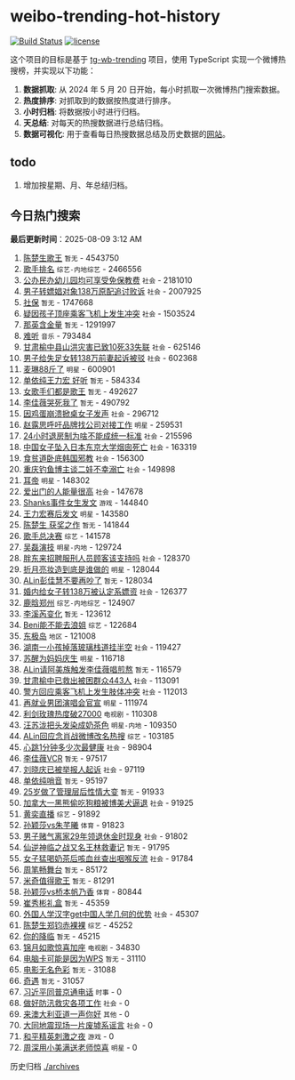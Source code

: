 # weibo-trending-hot-history

[![Build Status](https://github.com/lxw15337674/weibo-trending-hot-history/actions/workflows/nodejs.yml/badge.svg)](https://github.com/lxw15337674/weibo-trending-hot-history/actions)
[![license](https://img.shields.io/github/license/lxw15337674/weibo-trending-hot-history)](https://github.com/lxw15337674/weibo-trending-hot-history/blob/master/LICENSE)


这个项目的目标是基于 [tg-wb-trending](https://github.com/xiadd/tg-wb-trending) 项目，使用 TypeScript 实现一个微博热搜榜，并实现以下功能：

1. **数据抓取**: 从 2024 年 5 月 20 日开始，每小时抓取一次微博热门搜索数据。
2. **热度排序**: 对抓取到的数据按热度进行排序。
3. **小时归档**: 将数据按小时进行归档。
4. **天总结**: 对每天的热搜数据进行总结归档。
5. **数据可视化**: 用于查看每日热搜数据总结及历史数据的[网站](https://weibo-trending-hot-history.vercel.app/)。

## todo

1. 增加按星期、月、年总结归档。



## 今日热门搜索











































































































































































































































































































































































































































































































































































































































































































































































































































































































































































































































































































































































































































































































































































































































































































































































































































































































































































































































































































































































































































































































































































































































































































































































































































































































































































































































































































































































































































































































































































































































































































































































































































































































































































































































































































































































































































































































































































































































































































































































































































































































































































































































































































































































































































































































































































































































































































































































































































































































































































































































































































































































































































































































































































































































































































































































































































































































































































































































































































































































































































































































































































































































































































































































































































































































































































































































































































































































































































































































































































































































































































































































































































































































































































































































































































































































































































































































































































































































































































































































































































































































































































































































































































































































































































































































































































































































































































































































































































































































































































































































































































































































































































































































































































































































































































































































































































































































































































































































































































































































































































































































































































































































































































































































<!-- BEGIN -->

**最后更新时间**：2025-08-09 3:12 AM
1. [陈楚生歌王](https://m.weibo.cn/search?containerid=100103type%3D1%26t%3D10%26q%3D%E9%99%88%E6%A5%9A%E7%94%9F%E6%AD%8C%E7%8E%8B&stream_entry_id=31&isnewpage=1&extparam=seat%3D1%26filter_type%3Drealtimehot%26c_type%3D31%26lcate%3D5001%26cate%3D5001%26dgr%3D0%26flag%3D1%26stream_entry_id%3D31%26q%3D%25E9%2599%2588%25E6%25A5%259A%25E7%2594%259F%25E6%25AD%258C%25E7%258E%258B%26realpos%3D1%26band_rank%3D1%26pos%3D0%26display_time%3D1754670968%26pre_seqid%3D17546709680100502249105) `暂无` - 4543750
2. [歌手排名](https://m.weibo.cn/search?containerid=100103type%3D1%26t%3D10%26q%3D%E6%AD%8C%E6%89%8B%E6%8E%92%E5%90%8D&stream_entry_id=31&isnewpage=1&extparam=seat%3D1%26filter_type%3Drealtimehot%26c_type%3D31%26lcate%3D5001%26cate%3D5001%26dgr%3D0%26flag%3D16%26stream_entry_id%3D31%26q%3D%25E6%25AD%258C%25E6%2589%258B%25E6%258E%2592%25E5%2590%258D%26realpos%3D2%26band_rank%3D2%26pos%3D1%26display_time%3D1754670968%26pre_seqid%3D17546709680100502249105) `综艺-内地综艺` - 2466556
3. [公办民办幼儿园均可享受免保教费](https://m.weibo.cn/search?containerid=100103type%3D1%26t%3D10%26q%3D%23%E5%85%AC%E5%8A%9E%E6%B0%91%E5%8A%9E%E5%B9%BC%E5%84%BF%E5%9B%AD%E5%9D%87%E5%8F%AF%E4%BA%AB%E5%8F%97%E5%85%8D%E4%BF%9D%E6%95%99%E8%B4%B9%23&stream_entry_id=31&isnewpage=1&extparam=seat%3D1%26filter_type%3Drealtimehot%26c_type%3D31%26lcate%3D5001%26cate%3D5001%26dgr%3D0%26flag%3D0%26stream_entry_id%3D31%26q%3D%2523%25E5%2585%25AC%25E5%258A%259E%25E6%25B0%2591%25E5%258A%259E%25E5%25B9%25BC%25E5%2584%25BF%25E5%259B%25AD%25E5%259D%2587%25E5%258F%25AF%25E4%25BA%25AB%25E5%258F%2597%25E5%2585%258D%25E4%25BF%259D%25E6%2595%2599%25E8%25B4%25B9%2523%26realpos%3D3%26band_rank%3D3%26pos%3D2%26display_time%3D1754670968%26pre_seqid%3D17546709680100502249105) `社会` - 2181010
4. [男子转嫖娼对象138万原配追讨败诉](https://m.weibo.cn/search?containerid=100103type%3D1%26t%3D10%26q%3D%23%E7%94%B7%E5%AD%90%E8%BD%AC%E5%AB%96%E5%A8%BC%E5%AF%B9%E8%B1%A1138%E4%B8%87%E5%8E%9F%E9%85%8D%E8%BF%BD%E8%AE%A8%E8%B4%A5%E8%AF%89%23&stream_entry_id=31&isnewpage=1&extparam=seat%3D1%26filter_type%3Drealtimehot%26c_type%3D31%26lcate%3D5001%26cate%3D5001%26dgr%3D0%26flag%3D1%26stream_entry_id%3D31%26q%3D%2523%25E7%2594%25B7%25E5%25AD%2590%25E8%25BD%25AC%25E5%25AB%2596%25E5%25A8%25BC%25E5%25AF%25B9%25E8%25B1%25A1138%25E4%25B8%2587%25E5%258E%259F%25E9%2585%258D%25E8%25BF%25BD%25E8%25AE%25A8%25E8%25B4%25A5%25E8%25AF%2589%2523%26realpos%3D4%26band_rank%3D4%26pos%3D3%26display_time%3D1754670968%26pre_seqid%3D17546709680100502249105) `社会` - 2007925
5. [社保](https://m.weibo.cn/search?containerid=100103type%3D1%26t%3D10%26q%3D%E7%A4%BE%E4%BF%9D&stream_entry_id=31&isnewpage=1&extparam=seat%3D1%26filter_type%3Drealtimehot%26c_type%3D31%26lcate%3D5001%26cate%3D5001%26dgr%3D0%26flag%3D0%26stream_entry_id%3D31%26q%3D%25E7%25A4%25BE%25E4%25BF%259D%26realpos%3D5%26band_rank%3D5%26pos%3D4%26display_time%3D1754670968%26pre_seqid%3D17546709680100502249105) `暂无` - 1747668
6. [疑因孩子顶座乘客飞机上发生冲突](https://m.weibo.cn/search?containerid=100103type%3D1%26t%3D10%26q%3D%23%E7%96%91%E5%9B%A0%E5%AD%A9%E5%AD%90%E9%A1%B6%E5%BA%A7%E4%B9%98%E5%AE%A2%E9%A3%9E%E6%9C%BA%E4%B8%8A%E5%8F%91%E7%94%9F%E5%86%B2%E7%AA%81%23&stream_entry_id=31&isnewpage=1&extparam=seat%3D1%26filter_type%3Drealtimehot%26c_type%3D31%26lcate%3D5001%26cate%3D5001%26dgr%3D0%26flag%3D0%26stream_entry_id%3D31%26q%3D%2523%25E7%2596%2591%25E5%259B%25A0%25E5%25AD%25A9%25E5%25AD%2590%25E9%25A1%25B6%25E5%25BA%25A7%25E4%25B9%2598%25E5%25AE%25A2%25E9%25A3%259E%25E6%259C%25BA%25E4%25B8%258A%25E5%258F%2591%25E7%2594%259F%25E5%2586%25B2%25E7%25AA%2581%2523%26realpos%3D6%26band_rank%3D6%26pos%3D5%26display_time%3D1754670968%26pre_seqid%3D17546709680100502249105) `社会` - 1503524
7. [那英含金量](https://m.weibo.cn/search?containerid=100103type%3D1%26t%3D10%26q%3D%E9%82%A3%E8%8B%B1%E5%90%AB%E9%87%91%E9%87%8F&stream_entry_id=31&isnewpage=1&extparam=seat%3D1%26filter_type%3Drealtimehot%26c_type%3D31%26lcate%3D5001%26cate%3D5001%26dgr%3D0%26flag%3D1%26stream_entry_id%3D31%26q%3D%25E9%2582%25A3%25E8%258B%25B1%25E5%2590%25AB%25E9%2587%2591%25E9%2587%258F%26realpos%3D7%26band_rank%3D7%26pos%3D6%26display_time%3D1754670968%26pre_seqid%3D17546709680100502249105) `暂无` - 1291997
8. [难听](https://m.weibo.cn/search?containerid=100103type%3D1%26t%3D10%26q%3D%E9%9A%BE%E5%90%AC&stream_entry_id=31&isnewpage=1&extparam=seat%3D1%26filter_type%3Drealtimehot%26c_type%3D31%26lcate%3D5001%26cate%3D5001%26dgr%3D0%26flag%3D2%26stream_entry_id%3D31%26q%3D%25E9%259A%25BE%25E5%2590%25AC%26realpos%3D8%26band_rank%3D8%26pos%3D7%26display_time%3D1754670968%26pre_seqid%3D17546709680100502249105) `音乐` - 793484
9. [甘肃榆中县山洪灾害已致10死33失联](https://m.weibo.cn/search?containerid=100103type%3D1%26t%3D10%26q%3D%23%E7%94%98%E8%82%83%E6%A6%86%E4%B8%AD%E5%8E%BF%E5%B1%B1%E6%B4%AA%E7%81%BE%E5%AE%B3%E5%B7%B2%E8%87%B410%E6%AD%BB33%E5%A4%B1%E8%81%94%23&stream_entry_id=31&isnewpage=1&extparam=seat%3D1%26filter_type%3Drealtimehot%26c_type%3D31%26lcate%3D5001%26cate%3D5001%26dgr%3D0%26flag%3D0%26stream_entry_id%3D31%26q%3D%2523%25E7%2594%2598%25E8%2582%2583%25E6%25A6%2586%25E4%25B8%25AD%25E5%258E%25BF%25E5%25B1%25B1%25E6%25B4%25AA%25E7%2581%25BE%25E5%25AE%25B3%25E5%25B7%25B2%25E8%2587%25B410%25E6%25AD%25BB33%25E5%25A4%25B1%25E8%2581%2594%2523%26realpos%3D9%26band_rank%3D9%26pos%3D8%26display_time%3D1754670968%26pre_seqid%3D17546709680100502249105) `社会` - 625146
10. [男子给失足女转138万前妻起诉被驳](https://m.weibo.cn/search?containerid=100103type%3D1%26t%3D10%26q%3D%23%E7%94%B7%E5%AD%90%E7%BB%99%E5%A4%B1%E8%B6%B3%E5%A5%B3%E8%BD%AC138%E4%B8%87%E5%89%8D%E5%A6%BB%E8%B5%B7%E8%AF%89%E8%A2%AB%E9%A9%B3%23&stream_entry_id=31&isnewpage=1&extparam=seat%3D1%26filter_type%3Drealtimehot%26c_type%3D31%26lcate%3D5001%26cate%3D5001%26dgr%3D0%26flag%3D1%26stream_entry_id%3D31%26q%3D%2523%25E7%2594%25B7%25E5%25AD%2590%25E7%25BB%2599%25E5%25A4%25B1%25E8%25B6%25B3%25E5%25A5%25B3%25E8%25BD%25AC138%25E4%25B8%2587%25E5%2589%258D%25E5%25A6%25BB%25E8%25B5%25B7%25E8%25AF%2589%25E8%25A2%25AB%25E9%25A9%25B3%2523%26realpos%3D10%26band_rank%3D10%26pos%3D9%26display_time%3D1754670968%26pre_seqid%3D17546709680100502249105) `社会` - 602368
11. [麦琳88斤了](https://m.weibo.cn/search?containerid=100103type%3D1%26t%3D10%26q%3D%23%E9%BA%A6%E7%90%B388%E6%96%A4%E4%BA%86%23&stream_entry_id=31&isnewpage=1&extparam=seat%3D1%26filter_type%3Drealtimehot%26c_type%3D31%26lcate%3D5001%26cate%3D5001%26dgr%3D0%26flag%3D2%26stream_entry_id%3D31%26q%3D%2523%25E9%25BA%25A6%25E7%2590%25B388%25E6%2596%25A4%25E4%25BA%2586%2523%26realpos%3D11%26band_rank%3D11%26pos%3D10%26display_time%3D1754670968%26pre_seqid%3D17546709680100502249105) `明星` - 600901
12. [单依纯王力宏 好听](https://m.weibo.cn/search?containerid=100103type%3D1%26t%3D10%26q%3D%E5%8D%95%E4%BE%9D%E7%BA%AF%E7%8E%8B%E5%8A%9B%E5%AE%8F+%E5%A5%BD%E5%90%AC&stream_entry_id=31&isnewpage=1&extparam=seat%3D1%26filter_type%3Drealtimehot%26c_type%3D31%26lcate%3D5001%26cate%3D5001%26dgr%3D0%26flag%3D2%26stream_entry_id%3D31%26q%3D%25E5%258D%2595%25E4%25BE%259D%25E7%25BA%25AF%25E7%258E%258B%25E5%258A%259B%25E5%25AE%258F%2520%25E5%25A5%25BD%25E5%2590%25AC%26realpos%3D12%26band_rank%3D12%26pos%3D11%26display_time%3D1754670968%26pre_seqid%3D17546709680100502249105) `暂无` - 584334
13. [女歌手们都是歌王](https://m.weibo.cn/search?containerid=100103type%3D1%26t%3D10%26q%3D%E5%A5%B3%E6%AD%8C%E6%89%8B%E4%BB%AC%E9%83%BD%E6%98%AF%E6%AD%8C%E7%8E%8B&stream_entry_id=31&isnewpage=1&extparam=seat%3D1%26filter_type%3Drealtimehot%26c_type%3D31%26lcate%3D5001%26cate%3D5001%26dgr%3D0%26flag%3D2%26stream_entry_id%3D31%26q%3D%25E5%25A5%25B3%25E6%25AD%258C%25E6%2589%258B%25E4%25BB%25AC%25E9%2583%25BD%25E6%2598%25AF%25E6%25AD%258C%25E7%258E%258B%26realpos%3D13%26band_rank%3D13%26pos%3D12%26display_time%3D1754670968%26pre_seqid%3D17546709680100502249105) `暂无` - 492627
14. [李佳薇哭死我了](https://m.weibo.cn/search?containerid=100103type%3D1%26t%3D10%26q%3D%E6%9D%8E%E4%BD%B3%E8%96%87%E5%93%AD%E6%AD%BB%E6%88%91%E4%BA%86&stream_entry_id=31&isnewpage=1&extparam=seat%3D1%26filter_type%3Drealtimehot%26c_type%3D31%26lcate%3D5001%26cate%3D5001%26dgr%3D0%26flag%3D0%26stream_entry_id%3D31%26q%3D%25E6%259D%258E%25E4%25BD%25B3%25E8%2596%2587%25E5%2593%25AD%25E6%25AD%25BB%25E6%2588%2591%25E4%25BA%2586%26realpos%3D14%26band_rank%3D14%26pos%3D13%26display_time%3D1754670968%26pre_seqid%3D17546709680100502249105) `暂无` - 490792
15. [因鸡蛋崩溃掀桌女子发声](https://m.weibo.cn/search?containerid=100103type%3D1%26t%3D10%26q%3D%23%E5%9B%A0%E9%B8%A1%E8%9B%8B%E5%B4%A9%E6%BA%83%E6%8E%80%E6%A1%8C%E5%A5%B3%E5%AD%90%E5%8F%91%E5%A3%B0%23&stream_entry_id=31&isnewpage=1&extparam=seat%3D1%26filter_type%3Drealtimehot%26c_type%3D31%26lcate%3D5001%26cate%3D5001%26dgr%3D0%26flag%3D0%26stream_entry_id%3D31%26q%3D%2523%25E5%259B%25A0%25E9%25B8%25A1%25E8%259B%258B%25E5%25B4%25A9%25E6%25BA%2583%25E6%258E%2580%25E6%25A1%258C%25E5%25A5%25B3%25E5%25AD%2590%25E5%258F%2591%25E5%25A3%25B0%2523%26realpos%3D15%26band_rank%3D15%26pos%3D14%26display_time%3D1754670968%26pre_seqid%3D17546709680100502249105) `社会` - 296712
16. [赵露思呼吁品牌找公司对接工作](https://m.weibo.cn/search?containerid=100103type%3D1%26t%3D10%26q%3D%23%E8%B5%B5%E9%9C%B2%E6%80%9D%E5%91%BC%E5%90%81%E5%93%81%E7%89%8C%E6%89%BE%E5%85%AC%E5%8F%B8%E5%AF%B9%E6%8E%A5%E5%B7%A5%E4%BD%9C%23&stream_entry_id=31&isnewpage=1&extparam=seat%3D1%26filter_type%3Drealtimehot%26c_type%3D31%26lcate%3D5001%26cate%3D5001%26dgr%3D0%26flag%3D1%26stream_entry_id%3D31%26q%3D%2523%25E8%25B5%25B5%25E9%259C%25B2%25E6%2580%259D%25E5%2591%25BC%25E5%2590%2581%25E5%2593%2581%25E7%2589%258C%25E6%2589%25BE%25E5%2585%25AC%25E5%258F%25B8%25E5%25AF%25B9%25E6%258E%25A5%25E5%25B7%25A5%25E4%25BD%259C%2523%26realpos%3D16%26band_rank%3D16%26pos%3D15%26display_time%3D1754670968%26pre_seqid%3D17546709680100502249105) `明星` - 259531
17. [24小时退房制为啥不能成统一标准](https://m.weibo.cn/search?containerid=100103type%3D1%26t%3D10%26q%3D%2324%E5%B0%8F%E6%97%B6%E9%80%80%E6%88%BF%E5%88%B6%E4%B8%BA%E5%95%A5%E4%B8%8D%E8%83%BD%E6%88%90%E7%BB%9F%E4%B8%80%E6%A0%87%E5%87%86%23&stream_entry_id=31&isnewpage=1&extparam=seat%3D1%26filter_type%3Drealtimehot%26c_type%3D31%26lcate%3D5001%26cate%3D5001%26dgr%3D0%26flag%3D0%26stream_entry_id%3D31%26q%3D%252324%25E5%25B0%258F%25E6%2597%25B6%25E9%2580%2580%25E6%2588%25BF%25E5%2588%25B6%25E4%25B8%25BA%25E5%2595%25A5%25E4%25B8%258D%25E8%2583%25BD%25E6%2588%2590%25E7%25BB%259F%25E4%25B8%2580%25E6%25A0%2587%25E5%2587%2586%2523%26realpos%3D19%26band_rank%3D19%26pos%3D18%26display_time%3D1754670968%26pre_seqid%3D17546709680100502249105) `社会` - 215596
18. [中国女子坠入日本东京大学烟囱死亡](https://m.weibo.cn/search?containerid=100103type%3D1%26t%3D10%26q%3D%23%E4%B8%AD%E5%9B%BD%E5%A5%B3%E5%AD%90%E5%9D%A0%E5%85%A5%E6%97%A5%E6%9C%AC%E4%B8%9C%E4%BA%AC%E5%A4%A7%E5%AD%A6%E7%83%9F%E5%9B%B1%E6%AD%BB%E4%BA%A1%23&stream_entry_id=31&isnewpage=1&extparam=seat%3D1%26filter_type%3Drealtimehot%26c_type%3D31%26lcate%3D5001%26cate%3D5001%26dgr%3D0%26flag%3D0%26stream_entry_id%3D31%26q%3D%2523%25E4%25B8%25AD%25E5%259B%25BD%25E5%25A5%25B3%25E5%25AD%2590%25E5%259D%25A0%25E5%2585%25A5%25E6%2597%25A5%25E6%259C%25AC%25E4%25B8%259C%25E4%25BA%25AC%25E5%25A4%25A7%25E5%25AD%25A6%25E7%2583%259F%25E5%259B%25B1%25E6%25AD%25BB%25E4%25BA%25A1%2523%26realpos%3D17%26band_rank%3D17%26pos%3D16%26display_time%3D1754670968%26pre_seqid%3D17546709680100502249105) `社会` - 163319
19. [食贫道卧底韩国邪教](https://m.weibo.cn/search?containerid=100103type%3D1%26t%3D10%26q%3D%E9%A3%9F%E8%B4%AB%E9%81%93%E5%8D%A7%E5%BA%95%E9%9F%A9%E5%9B%BD%E9%82%AA%E6%95%99&stream_entry_id=31&isnewpage=1&extparam=seat%3D1%26filter_type%3Drealtimehot%26c_type%3D31%26lcate%3D5001%26cate%3D5001%26dgr%3D0%26flag%3D0%26stream_entry_id%3D31%26q%3D%25E9%25A3%259F%25E8%25B4%25AB%25E9%2581%2593%25E5%258D%25A7%25E5%25BA%2595%25E9%259F%25A9%25E5%259B%25BD%25E9%2582%25AA%25E6%2595%2599%26realpos%3D18%26band_rank%3D18%26pos%3D17%26display_time%3D1754670968%26pre_seqid%3D17546709680100502249105) `社会` - 156300
20. [重庆钓鱼博主谈二娃不幸溺亡](https://m.weibo.cn/search?containerid=100103type%3D1%26t%3D10%26q%3D%23%E9%87%8D%E5%BA%86%E9%92%93%E9%B1%BC%E5%8D%9A%E4%B8%BB%E8%B0%88%E4%BA%8C%E5%A8%83%E4%B8%8D%E5%B9%B8%E6%BA%BA%E4%BA%A1%23&stream_entry_id=31&isnewpage=1&extparam=seat%3D1%26filter_type%3Drealtimehot%26c_type%3D31%26lcate%3D5001%26cate%3D5001%26dgr%3D0%26flag%3D1%26stream_entry_id%3D31%26q%3D%2523%25E9%2587%258D%25E5%25BA%2586%25E9%2592%2593%25E9%25B1%25BC%25E5%258D%259A%25E4%25B8%25BB%25E8%25B0%2588%25E4%25BA%258C%25E5%25A8%2583%25E4%25B8%258D%25E5%25B9%25B8%25E6%25BA%25BA%25E4%25BA%25A1%2523%26realpos%3D20%26band_rank%3D20%26pos%3D19%26display_time%3D1754670968%26pre_seqid%3D17546709680100502249105) `社会` - 149898
21. [耳帝](https://m.weibo.cn/search?containerid=100103type%3D1%26t%3D10%26q%3D%E8%80%B3%E5%B8%9D&stream_entry_id=31&isnewpage=1&extparam=seat%3D1%26filter_type%3Drealtimehot%26c_type%3D31%26lcate%3D5001%26cate%3D5001%26dgr%3D0%26flag%3D1%26stream_entry_id%3D31%26q%3D%25E8%2580%25B3%25E5%25B8%259D%26realpos%3D22%26band_rank%3D22%26pos%3D21%26display_time%3D1754670968%26pre_seqid%3D17546709680100502249105) `明星` - 148302
22. [爱出门的人能量很高](https://m.weibo.cn/search?containerid=100103type%3D1%26t%3D10%26q%3D%23%E7%88%B1%E5%87%BA%E9%97%A8%E7%9A%84%E4%BA%BA%E8%83%BD%E9%87%8F%E5%BE%88%E9%AB%98%23&stream_entry_id=31&isnewpage=1&extparam=seat%3D1%26filter_type%3Drealtimehot%26c_type%3D31%26lcate%3D5001%26cate%3D5001%26dgr%3D0%26flag%3D1%26stream_entry_id%3D31%26q%3D%2523%25E7%2588%25B1%25E5%2587%25BA%25E9%2597%25A8%25E7%259A%2584%25E4%25BA%25BA%25E8%2583%25BD%25E9%2587%258F%25E5%25BE%2588%25E9%25AB%2598%2523%26realpos%3D29%26band_rank%3D29%26pos%3D28%26display_time%3D1754670968%26pre_seqid%3D17546709680100502249105) `社会` - 147678
23. [Shanks事件女生发文](https://m.weibo.cn/search?containerid=100103type%3D1%26t%3D10%26q%3D%23Shanks%E4%BA%8B%E4%BB%B6%E5%A5%B3%E7%94%9F%E5%8F%91%E6%96%87%23&stream_entry_id=31&isnewpage=1&extparam=seat%3D1%26filter_type%3Drealtimehot%26c_type%3D31%26lcate%3D5001%26cate%3D5001%26dgr%3D0%26flag%3D0%26stream_entry_id%3D31%26q%3D%2523Shanks%25E4%25BA%258B%25E4%25BB%25B6%25E5%25A5%25B3%25E7%2594%259F%25E5%258F%2591%25E6%2596%2587%2523%26realpos%3D40%26band_rank%3D40%26pos%3D39%26display_time%3D1754670968%26pre_seqid%3D17546709680100502249105) `游戏` - 144840
24. [王力宏赛后发文](https://m.weibo.cn/search?containerid=100103type%3D1%26t%3D10%26q%3D%23%E7%8E%8B%E5%8A%9B%E5%AE%8F%E8%B5%9B%E5%90%8E%E5%8F%91%E6%96%87%23&stream_entry_id=31&isnewpage=1&extparam=seat%3D1%26filter_type%3Drealtimehot%26c_type%3D31%26lcate%3D5001%26cate%3D5001%26dgr%3D0%26flag%3D1%26stream_entry_id%3D31%26q%3D%2523%25E7%258E%258B%25E5%258A%259B%25E5%25AE%258F%25E8%25B5%259B%25E5%2590%258E%25E5%258F%2591%25E6%2596%2587%2523%26realpos%3D21%26band_rank%3D21%26pos%3D20%26display_time%3D1754670968%26pre_seqid%3D17546709680100502249105) `明星` - 143580
25. [陈楚生 获奖之作](https://m.weibo.cn/search?containerid=100103type%3D1%26t%3D10%26q%3D%E9%99%88%E6%A5%9A%E7%94%9F+%E8%8E%B7%E5%A5%96%E4%B9%8B%E4%BD%9C&stream_entry_id=31&isnewpage=1&extparam=seat%3D1%26filter_type%3Drealtimehot%26c_type%3D31%26lcate%3D5001%26cate%3D5001%26dgr%3D0%26flag%3D0%26stream_entry_id%3D31%26q%3D%25E9%2599%2588%25E6%25A5%259A%25E7%2594%259F%2520%25E8%258E%25B7%25E5%25A5%2596%25E4%25B9%258B%25E4%25BD%259C%26realpos%3D23%26band_rank%3D23%26pos%3D22%26display_time%3D1754670968%26pre_seqid%3D17546709680100502249105) `暂无` - 141844
26. [歌手总决赛](https://m.weibo.cn/search?containerid=100103type%3D1%26t%3D10%26q%3D%23%E6%AD%8C%E6%89%8B%E6%80%BB%E5%86%B3%E8%B5%9B%23&stream_entry_id=31&isnewpage=1&extparam=seat%3D1%26filter_type%3Drealtimehot%26c_type%3D31%26lcate%3D5001%26cate%3D5001%26dgr%3D0%26flag%3D0%26stream_entry_id%3D31%26q%3D%2523%25E6%25AD%258C%25E6%2589%258B%25E6%2580%25BB%25E5%2586%25B3%25E8%25B5%259B%2523%26realpos%3D26%26band_rank%3D26%26pos%3D25%26display_time%3D1754670968%26pre_seqid%3D17546709680100502249105) `综艺` - 141578
27. [吴磊演技](https://m.weibo.cn/search?containerid=100103type%3D1%26t%3D10%26q%3D%E5%90%B4%E7%A3%8A%E6%BC%94%E6%8A%80&stream_entry_id=31&isnewpage=1&extparam=seat%3D1%26filter_type%3Drealtimehot%26c_type%3D31%26lcate%3D5001%26cate%3D5001%26dgr%3D0%26flag%3D1%26stream_entry_id%3D31%26q%3D%25E5%2590%25B4%25E7%25A3%258A%25E6%25BC%2594%25E6%258A%2580%26realpos%3D24%26band_rank%3D24%26pos%3D23%26display_time%3D1754670968%26pre_seqid%3D17546709680100502249105) `明星-内地` - 129724
28. [胖东来招聘服刑人员顾客该支持吗](https://m.weibo.cn/search?containerid=100103type%3D1%26t%3D10%26q%3D%23%E8%83%96%E4%B8%9C%E6%9D%A5%E6%8B%9B%E8%81%98%E6%9C%8D%E5%88%91%E4%BA%BA%E5%91%98%E9%A1%BE%E5%AE%A2%E8%AF%A5%E6%94%AF%E6%8C%81%E5%90%97%23&stream_entry_id=31&isnewpage=1&extparam=seat%3D1%26filter_type%3Drealtimehot%26c_type%3D31%26lcate%3D5001%26cate%3D5001%26dgr%3D0%26flag%3D0%26stream_entry_id%3D31%26q%3D%2523%25E8%2583%2596%25E4%25B8%259C%25E6%259D%25A5%25E6%258B%259B%25E8%2581%2598%25E6%259C%258D%25E5%2588%2591%25E4%25BA%25BA%25E5%2591%2598%25E9%25A1%25BE%25E5%25AE%25A2%25E8%25AF%25A5%25E6%2594%25AF%25E6%258C%2581%25E5%2590%2597%2523%26realpos%3D25%26band_rank%3D25%26pos%3D24%26display_time%3D1754670968%26pre_seqid%3D17546709680100502249105) `社会` - 128370
29. [折月亮妆造到底是谁做的](https://m.weibo.cn/search?containerid=100103type%3D1%26t%3D10%26q%3D%23%E6%8A%98%E6%9C%88%E4%BA%AE%E5%A6%86%E9%80%A0%E5%88%B0%E5%BA%95%E6%98%AF%E8%B0%81%E5%81%9A%E7%9A%84%23&stream_entry_id=31&isnewpage=1&extparam=seat%3D1%26filter_type%3Drealtimehot%26c_type%3D31%26lcate%3D5001%26cate%3D5001%26dgr%3D0%26flag%3D1%26stream_entry_id%3D31%26q%3D%2523%25E6%258A%2598%25E6%259C%2588%25E4%25BA%25AE%25E5%25A6%2586%25E9%2580%25A0%25E5%2588%25B0%25E5%25BA%2595%25E6%2598%25AF%25E8%25B0%2581%25E5%2581%259A%25E7%259A%2584%2523%26realpos%3D27%26band_rank%3D27%26pos%3D26%26display_time%3D1754670968%26pre_seqid%3D17546709680100502249105) `明星` - 128044
30. [ALin彭佳慧不要再吵了](https://m.weibo.cn/search?containerid=100103type%3D1%26t%3D10%26q%3DALin%E5%BD%AD%E4%BD%B3%E6%85%A7%E4%B8%8D%E8%A6%81%E5%86%8D%E5%90%B5%E4%BA%86&stream_entry_id=31&isnewpage=1&extparam=seat%3D1%26filter_type%3Drealtimehot%26c_type%3D31%26lcate%3D5001%26cate%3D5001%26dgr%3D0%26flag%3D0%26stream_entry_id%3D31%26q%3DALin%25E5%25BD%25AD%25E4%25BD%25B3%25E6%2585%25A7%25E4%25B8%258D%25E8%25A6%2581%25E5%2586%258D%25E5%2590%25B5%25E4%25BA%2586%26realpos%3D28%26band_rank%3D28%26pos%3D27%26display_time%3D1754670968%26pre_seqid%3D17546709680100502249105) `暂无` - 128034
31. [婚内给女子转138万被认定系嫖资](https://m.weibo.cn/search?containerid=100103type%3D1%26t%3D10%26q%3D%23%E5%A9%9A%E5%86%85%E7%BB%99%E5%A5%B3%E5%AD%90%E8%BD%AC138%E4%B8%87%E8%A2%AB%E8%AE%A4%E5%AE%9A%E7%B3%BB%E5%AB%96%E8%B5%84%23&stream_entry_id=31&isnewpage=1&extparam=seat%3D1%26filter_type%3Drealtimehot%26c_type%3D31%26lcate%3D5001%26cate%3D5001%26dgr%3D0%26flag%3D1%26stream_entry_id%3D31%26q%3D%2523%25E5%25A9%259A%25E5%2586%2585%25E7%25BB%2599%25E5%25A5%25B3%25E5%25AD%2590%25E8%25BD%25AC138%25E4%25B8%2587%25E8%25A2%25AB%25E8%25AE%25A4%25E5%25AE%259A%25E7%25B3%25BB%25E5%25AB%2596%25E8%25B5%2584%2523%26realpos%3D30%26band_rank%3D30%26pos%3D29%26display_time%3D1754670968%26pre_seqid%3D17546709680100502249105) `社会` - 126377
32. [鹿晗郑州](https://m.weibo.cn/search?containerid=100103type%3D1%26t%3D10%26q%3D%E9%B9%BF%E6%99%97%E9%83%91%E5%B7%9E&stream_entry_id=31&isnewpage=1&extparam=seat%3D1%26filter_type%3Drealtimehot%26c_type%3D31%26lcate%3D5001%26cate%3D5001%26dgr%3D0%26flag%3D0%26stream_entry_id%3D31%26q%3D%25E9%25B9%25BF%25E6%2599%2597%25E9%2583%2591%25E5%25B7%259E%26realpos%3D31%26band_rank%3D31%26pos%3D30%26display_time%3D1754670968%26pre_seqid%3D17546709680100502249105) `综艺-内地综艺` - 124907
33. [李溪芮变化](https://m.weibo.cn/search?containerid=100103type%3D1%26t%3D10%26q%3D%E6%9D%8E%E6%BA%AA%E8%8A%AE%E5%8F%98%E5%8C%96&stream_entry_id=31&isnewpage=1&extparam=seat%3D1%26filter_type%3Drealtimehot%26c_type%3D31%26lcate%3D5001%26cate%3D5001%26dgr%3D0%26flag%3D0%26stream_entry_id%3D31%26q%3D%25E6%259D%258E%25E6%25BA%25AA%25E8%258A%25AE%25E5%258F%2598%25E5%258C%2596%26realpos%3D32%26band_rank%3D32%26pos%3D31%26display_time%3D1754670968%26pre_seqid%3D17546709680100502249105) `暂无` - 123612
34. [Beni能不能去浪姐](https://m.weibo.cn/search?containerid=100103type%3D1%26t%3D10%26q%3D%23Beni%E8%83%BD%E4%B8%8D%E8%83%BD%E5%8E%BB%E6%B5%AA%E5%A7%90%23&stream_entry_id=31&isnewpage=1&extparam=seat%3D1%26filter_type%3Drealtimehot%26c_type%3D31%26lcate%3D5001%26cate%3D5001%26dgr%3D0%26flag%3D0%26stream_entry_id%3D31%26q%3D%2523Beni%25E8%2583%25BD%25E4%25B8%258D%25E8%2583%25BD%25E5%258E%25BB%25E6%25B5%25AA%25E5%25A7%2590%2523%26realpos%3D33%26band_rank%3D33%26pos%3D32%26display_time%3D1754670968%26pre_seqid%3D17546709680100502249105) `综艺` - 122684
35. [东极岛](https://m.weibo.cn/search?containerid=100103type%3D1%26t%3D10%26q%3D%E4%B8%9C%E6%9E%81%E5%B2%9B&stream_entry_id=31&isnewpage=1&extparam=seat%3D1%26filter_type%3Drealtimehot%26c_type%3D31%26lcate%3D5001%26cate%3D5001%26dgr%3D0%26flag%3D0%26stream_entry_id%3D31%26q%3D%25E4%25B8%259C%25E6%259E%2581%25E5%25B2%259B%26realpos%3D34%26band_rank%3D34%26pos%3D33%26display_time%3D1754670968%26pre_seqid%3D17546709680100502249105) `地区` - 121008
36. [湖南一小孩掉落玻璃栈道挂半空](https://m.weibo.cn/search?containerid=100103type%3D1%26t%3D10%26q%3D%23%E6%B9%96%E5%8D%97%E4%B8%80%E5%B0%8F%E5%AD%A9%E6%8E%89%E8%90%BD%E7%8E%BB%E7%92%83%E6%A0%88%E9%81%93%E6%8C%82%E5%8D%8A%E7%A9%BA%23&stream_entry_id=31&isnewpage=1&extparam=seat%3D1%26filter_type%3Drealtimehot%26c_type%3D31%26lcate%3D5001%26cate%3D5001%26dgr%3D0%26flag%3D0%26stream_entry_id%3D31%26q%3D%2523%25E6%25B9%2596%25E5%258D%2597%25E4%25B8%2580%25E5%25B0%258F%25E5%25AD%25A9%25E6%258E%2589%25E8%2590%25BD%25E7%258E%25BB%25E7%2592%2583%25E6%25A0%2588%25E9%2581%2593%25E6%258C%2582%25E5%258D%258A%25E7%25A9%25BA%2523%26realpos%3D35%26band_rank%3D35%26pos%3D34%26display_time%3D1754670968%26pre_seqid%3D17546709680100502249105) `社会` - 119427
37. [苏醒为妈妈庆生](https://m.weibo.cn/search?containerid=100103type%3D1%26t%3D10%26q%3D%23%E8%8B%8F%E9%86%92%E4%B8%BA%E5%A6%88%E5%A6%88%E5%BA%86%E7%94%9F%23&stream_entry_id=31&isnewpage=1&extparam=seat%3D1%26filter_type%3Drealtimehot%26c_type%3D31%26lcate%3D5001%26cate%3D5001%26dgr%3D0%26flag%3D0%26stream_entry_id%3D31%26q%3D%2523%25E8%258B%258F%25E9%2586%2592%25E4%25B8%25BA%25E5%25A6%2588%25E5%25A6%2588%25E5%25BA%2586%25E7%2594%259F%2523%26realpos%3D36%26band_rank%3D36%26pos%3D35%26display_time%3D1754670968%26pre_seqid%3D17546709680100502249105) `明星` - 116718
38. [ALin请阿美族触发李佳薇唱煎熬](https://m.weibo.cn/search?containerid=100103type%3D1%26t%3D10%26q%3DALin%E8%AF%B7%E9%98%BF%E7%BE%8E%E6%97%8F%E8%A7%A6%E5%8F%91%E6%9D%8E%E4%BD%B3%E8%96%87%E5%94%B1%E7%85%8E%E7%86%AC&stream_entry_id=31&isnewpage=1&extparam=seat%3D1%26filter_type%3Drealtimehot%26c_type%3D31%26lcate%3D5001%26cate%3D5001%26dgr%3D0%26flag%3D1%26stream_entry_id%3D31%26q%3DALin%25E8%25AF%25B7%25E9%2598%25BF%25E7%25BE%258E%25E6%2597%258F%25E8%25A7%25A6%25E5%258F%2591%25E6%259D%258E%25E4%25BD%25B3%25E8%2596%2587%25E5%2594%25B1%25E7%2585%258E%25E7%2586%25AC%26realpos%3D37%26band_rank%3D37%26pos%3D36%26display_time%3D1754670968%26pre_seqid%3D17546709680100502249105) `暂无` - 116579
39. [甘肃榆中已救出被困群众443人](https://m.weibo.cn/search?containerid=100103type%3D1%26t%3D10%26q%3D%23%E7%94%98%E8%82%83%E6%A6%86%E4%B8%AD%E5%B7%B2%E6%95%91%E5%87%BA%E8%A2%AB%E5%9B%B0%E7%BE%A4%E4%BC%97443%E4%BA%BA%23&stream_entry_id=31&isnewpage=1&extparam=seat%3D1%26filter_type%3Drealtimehot%26c_type%3D31%26lcate%3D5001%26cate%3D5001%26dgr%3D0%26flag%3D1%26stream_entry_id%3D31%26q%3D%2523%25E7%2594%2598%25E8%2582%2583%25E6%25A6%2586%25E4%25B8%25AD%25E5%25B7%25B2%25E6%2595%2591%25E5%2587%25BA%25E8%25A2%25AB%25E5%259B%25B0%25E7%25BE%25A4%25E4%25BC%2597443%25E4%25BA%25BA%2523%26realpos%3D38%26band_rank%3D38%26pos%3D37%26display_time%3D1754670968%26pre_seqid%3D17546709680100502249105) `社会` - 113091
40. [警方回应乘客飞机上发生肢体冲突](https://m.weibo.cn/search?containerid=100103type%3D1%26t%3D10%26q%3D%23%E8%AD%A6%E6%96%B9%E5%9B%9E%E5%BA%94%E4%B9%98%E5%AE%A2%E9%A3%9E%E6%9C%BA%E4%B8%8A%E5%8F%91%E7%94%9F%E8%82%A2%E4%BD%93%E5%86%B2%E7%AA%81%23&stream_entry_id=31&isnewpage=1&extparam=seat%3D1%26filter_type%3Drealtimehot%26c_type%3D31%26lcate%3D5001%26cate%3D5001%26dgr%3D0%26flag%3D1%26stream_entry_id%3D31%26q%3D%2523%25E8%25AD%25A6%25E6%2596%25B9%25E5%259B%259E%25E5%25BA%2594%25E4%25B9%2598%25E5%25AE%25A2%25E9%25A3%259E%25E6%259C%25BA%25E4%25B8%258A%25E5%258F%2591%25E7%2594%259F%25E8%2582%25A2%25E4%25BD%2593%25E5%2586%25B2%25E7%25AA%2581%2523%26realpos%3D39%26band_rank%3D39%26pos%3D38%26display_time%3D1754670968%26pre_seqid%3D17546709680100502249105) `社会` - 112013
41. [再就业男团演唱会官宣](https://m.weibo.cn/search?containerid=100103type%3D1%26t%3D10%26q%3D%23%E5%86%8D%E5%B0%B1%E4%B8%9A%E7%94%B7%E5%9B%A2%E6%BC%94%E5%94%B1%E4%BC%9A%E5%AE%98%E5%AE%A3%23&stream_entry_id=31&isnewpage=1&extparam=seat%3D1%26filter_type%3Drealtimehot%26c_type%3D31%26lcate%3D5001%26cate%3D5001%26dgr%3D0%26flag%3D0%26stream_entry_id%3D31%26q%3D%2523%25E5%2586%258D%25E5%25B0%25B1%25E4%25B8%259A%25E7%2594%25B7%25E5%259B%25A2%25E6%25BC%2594%25E5%2594%25B1%25E4%25BC%259A%25E5%25AE%2598%25E5%25AE%25A3%2523%26realpos%3D41%26band_rank%3D41%26pos%3D40%26display_time%3D1754670968%26pre_seqid%3D17546709680100502249105) `明星` - 111974
42. [利剑玫瑰热度破27000](https://m.weibo.cn/search?containerid=100103type%3D1%26t%3D10%26q%3D%23%E5%88%A9%E5%89%91%E7%8E%AB%E7%91%B0%E7%83%AD%E5%BA%A6%E7%A0%B427000%23&stream_entry_id=31&isnewpage=1&extparam=seat%3D1%26filter_type%3Drealtimehot%26c_type%3D31%26lcate%3D5001%26cate%3D5001%26dgr%3D0%26flag%3D1%26stream_entry_id%3D31%26q%3D%2523%25E5%2588%25A9%25E5%2589%2591%25E7%258E%25AB%25E7%2591%25B0%25E7%2583%25AD%25E5%25BA%25A6%25E7%25A0%25B427000%2523%26realpos%3D42%26band_rank%3D42%26pos%3D41%26display_time%3D1754670968%26pre_seqid%3D17546709680100502249105) `电视剧` - 110308
43. [汪苏泷把头发染成奶茶色](https://m.weibo.cn/search?containerid=100103type%3D1%26t%3D10%26q%3D%E6%B1%AA%E8%8B%8F%E6%B3%B7%E6%8A%8A%E5%A4%B4%E5%8F%91%E6%9F%93%E6%88%90%E5%A5%B6%E8%8C%B6%E8%89%B2&stream_entry_id=31&isnewpage=1&extparam=seat%3D1%26filter_type%3Drealtimehot%26c_type%3D31%26lcate%3D5001%26cate%3D5001%26dgr%3D0%26flag%3D1%26stream_entry_id%3D31%26q%3D%25E6%25B1%25AA%25E8%258B%258F%25E6%25B3%25B7%25E6%258A%258A%25E5%25A4%25B4%25E5%258F%2591%25E6%259F%2593%25E6%2588%2590%25E5%25A5%25B6%25E8%258C%25B6%25E8%2589%25B2%26realpos%3D43%26band_rank%3D43%26pos%3D42%26display_time%3D1754670968%26pre_seqid%3D17546709680100502249105) `明星-内地` - 109350
44. [ALin回应念肖战微博改名热搜](https://m.weibo.cn/search?containerid=100103type%3D1%26t%3D10%26q%3D%23ALin%E5%9B%9E%E5%BA%94%E5%BF%B5%E8%82%96%E6%88%98%E5%BE%AE%E5%8D%9A%E6%94%B9%E5%90%8D%E7%83%AD%E6%90%9C%23&stream_entry_id=31&isnewpage=1&extparam=seat%3D1%26dgr%3D0%26stream_entry_id%3D31%26realpos%3D27%26filter_type%3Drealtimehot%26pos%3D28%26c_type%3D31%26q%3D%2523ALin%25E5%259B%259E%25E5%25BA%2594%25E5%25BF%25B5%25E8%2582%2596%25E6%2588%2598%25E5%25BE%25AE%25E5%258D%259A%25E6%2594%25B9%25E5%2590%258D%25E7%2583%25AD%25E6%2590%259C%2523%26flag%3D1%26cate%3D5001%26lcate%3D5001%26band_rank%3D27%26display_time%3D1754673929%26pre_seqid%3D1754673929809051129686) `综艺` - 103185
45. [心跳1分钟多少次最健康](https://m.weibo.cn/search?containerid=100103type%3D1%26t%3D10%26q%3D%23%E5%BF%83%E8%B7%B31%E5%88%86%E9%92%9F%E5%A4%9A%E5%B0%91%E6%AC%A1%E6%9C%80%E5%81%A5%E5%BA%B7%23&stream_entry_id=31&isnewpage=1&extparam=seat%3D1%26dgr%3D0%26stream_entry_id%3D31%26realpos%3D29%26filter_type%3Drealtimehot%26pos%3D30%26c_type%3D31%26q%3D%2523%25E5%25BF%2583%25E8%25B7%25B31%25E5%2588%2586%25E9%2592%259F%25E5%25A4%259A%25E5%25B0%2591%25E6%25AC%25A1%25E6%259C%2580%25E5%2581%25A5%25E5%25BA%25B7%2523%26flag%3D1%26cate%3D5001%26lcate%3D5001%26band_rank%3D29%26display_time%3D1754673929%26pre_seqid%3D1754673929809051129686) `社会` - 98904
46. [李佳薇VCR](https://m.weibo.cn/search?containerid=100103type%3D1%26t%3D10%26q%3D%E6%9D%8E%E4%BD%B3%E8%96%87VCR&stream_entry_id=31&isnewpage=1&extparam=seat%3D1%26dgr%3D0%26stream_entry_id%3D31%26realpos%3D30%26filter_type%3Drealtimehot%26pos%3D31%26c_type%3D31%26q%3D%25E6%259D%258E%25E4%25BD%25B3%25E8%2596%2587VCR%26flag%3D0%26cate%3D5001%26lcate%3D5001%26band_rank%3D30%26display_time%3D1754673929%26pre_seqid%3D1754673929809051129686) `暂无` - 97517
47. [刘晓庆已被举报人起诉](https://m.weibo.cn/search?containerid=100103type%3D1%26t%3D10%26q%3D%23%E5%88%98%E6%99%93%E5%BA%86%E5%B7%B2%E8%A2%AB%E4%B8%BE%E6%8A%A5%E4%BA%BA%E8%B5%B7%E8%AF%89%23&stream_entry_id=31&isnewpage=1&extparam=seat%3D1%26dgr%3D0%26stream_entry_id%3D31%26realpos%3D31%26filter_type%3Drealtimehot%26pos%3D32%26c_type%3D31%26q%3D%2523%25E5%2588%2598%25E6%2599%2593%25E5%25BA%2586%25E5%25B7%25B2%25E8%25A2%25AB%25E4%25B8%25BE%25E6%258A%25A5%25E4%25BA%25BA%25E8%25B5%25B7%25E8%25AF%2589%2523%26flag%3D1%26cate%3D5001%26lcate%3D5001%26band_rank%3D31%26display_time%3D1754673929%26pre_seqid%3D1754673929809051129686) `社会` - 97119
48. [单依纯哨音](https://m.weibo.cn/search?containerid=100103type%3D1%26t%3D10%26q%3D%E5%8D%95%E4%BE%9D%E7%BA%AF%E5%93%A8%E9%9F%B3&stream_entry_id=31&isnewpage=1&extparam=seat%3D1%26filter_type%3Drealtimehot%26c_type%3D31%26lcate%3D5001%26cate%3D5001%26dgr%3D0%26flag%3D0%26stream_entry_id%3D31%26q%3D%25E5%258D%2595%25E4%25BE%259D%25E7%25BA%25AF%25E5%2593%25A8%25E9%259F%25B3%26realpos%3D44%26band_rank%3D44%26pos%3D43%26display_time%3D1754670968%26pre_seqid%3D17546709680100502249105) `暂无` - 95197
49. [25岁做了管理层后性情大变](https://m.weibo.cn/search?containerid=100103type%3D1%26t%3D10%26q%3D25%E5%B2%81%E5%81%9A%E4%BA%86%E7%AE%A1%E7%90%86%E5%B1%82%E5%90%8E%E6%80%A7%E6%83%85%E5%A4%A7%E5%8F%98&stream_entry_id=31&isnewpage=1&extparam=seat%3D1%26dgr%3D0%26stream_entry_id%3D31%26realpos%3D39%26filter_type%3Drealtimehot%26pos%3D40%26c_type%3D31%26q%3D25%25E5%25B2%2581%25E5%2581%259A%25E4%25BA%2586%25E7%25AE%25A1%25E7%2590%2586%25E5%25B1%2582%25E5%2590%258E%25E6%2580%25A7%25E6%2583%2585%25E5%25A4%25A7%25E5%258F%2598%26flag%3D0%26cate%3D5001%26lcate%3D5001%26band_rank%3D39%26display_time%3D1754673929%26pre_seqid%3D1754673929809051129686) `暂无` - 91933
50. [加拿大一黑熊偷吃狗粮被博美犬逼退](https://m.weibo.cn/search?containerid=100103type%3D1%26t%3D10%26q%3D%23%E5%8A%A0%E6%8B%BF%E5%A4%A7%E4%B8%80%E9%BB%91%E7%86%8A%E5%81%B7%E5%90%83%E7%8B%97%E7%B2%AE%E8%A2%AB%E5%8D%9A%E7%BE%8E%E7%8A%AC%E9%80%BC%E9%80%80%23&stream_entry_id=31&isnewpage=1&extparam=seat%3D1%26dgr%3D0%26stream_entry_id%3D31%26realpos%3D40%26filter_type%3Drealtimehot%26pos%3D41%26c_type%3D31%26q%3D%2523%25E5%258A%25A0%25E6%258B%25BF%25E5%25A4%25A7%25E4%25B8%2580%25E9%25BB%2591%25E7%2586%258A%25E5%2581%25B7%25E5%2590%2583%25E7%258B%2597%25E7%25B2%25AE%25E8%25A2%25AB%25E5%258D%259A%25E7%25BE%258E%25E7%258A%25AC%25E9%2580%25BC%25E9%2580%2580%2523%26flag%3D0%26cate%3D5001%26lcate%3D5001%26band_rank%3D40%26display_time%3D1754673929%26pre_seqid%3D1754673929809051129686) `社会` - 91925
51. [黄奕直播](https://m.weibo.cn/search?containerid=100103type%3D1%26t%3D10%26q%3D%E9%BB%84%E5%A5%95%E7%9B%B4%E6%92%AD&stream_entry_id=31&isnewpage=1&extparam=seat%3D1%26filter_type%3Drealtimehot%26c_type%3D31%26lcate%3D5001%26cate%3D5001%26dgr%3D0%26flag%3D0%26stream_entry_id%3D31%26q%3D%25E9%25BB%2584%25E5%25A5%2595%25E7%259B%25B4%25E6%2592%25AD%26realpos%3D45%26band_rank%3D45%26pos%3D44%26display_time%3D1754670968%26pre_seqid%3D17546709680100502249105) `综艺` - 91892
52. [孙颖莎vs朱芊曦](https://m.weibo.cn/search?containerid=100103type%3D1%26t%3D10%26q%3D%E5%AD%99%E9%A2%96%E8%8E%8Evs%E6%9C%B1%E8%8A%8A%E6%9B%A6&stream_entry_id=31&isnewpage=1&extparam=seat%3D1%26filter_type%3Drealtimehot%26c_type%3D31%26lcate%3D5001%26cate%3D5001%26dgr%3D0%26flag%3D0%26stream_entry_id%3D31%26q%3D%25E5%25AD%2599%25E9%25A2%2596%25E8%258E%258Evs%25E6%259C%25B1%25E8%258A%258A%25E6%259B%25A6%26realpos%3D48%26band_rank%3D48%26pos%3D47%26display_time%3D1754670968%26pre_seqid%3D17546709680100502249105) `体育` - 91823
53. [男子赌气离家29年领退休金时现身](https://m.weibo.cn/search?containerid=100103type%3D1%26t%3D10%26q%3D%23%E7%94%B7%E5%AD%90%E8%B5%8C%E6%B0%94%E7%A6%BB%E5%AE%B629%E5%B9%B4%E9%A2%86%E9%80%80%E4%BC%91%E9%87%91%E6%97%B6%E7%8E%B0%E8%BA%AB%23&stream_entry_id=31&isnewpage=1&extparam=seat%3D1%26dgr%3D0%26stream_entry_id%3D31%26realpos%3D48%26filter_type%3Drealtimehot%26pos%3D49%26c_type%3D31%26q%3D%2523%25E7%2594%25B7%25E5%25AD%2590%25E8%25B5%258C%25E6%25B0%2594%25E7%25A6%25BB%25E5%25AE%25B629%25E5%25B9%25B4%25E9%25A2%2586%25E9%2580%2580%25E4%25BC%2591%25E9%2587%2591%25E6%2597%25B6%25E7%258E%25B0%25E8%25BA%25AB%2523%26flag%3D0%26cate%3D5001%26lcate%3D5001%26band_rank%3D48%26display_time%3D1754673929%26pre_seqid%3D1754673929809051129686) `社会` - 91802
54. [仙逆神临之战又名王林救妻记](https://m.weibo.cn/search?containerid=100103type%3D1%26t%3D10%26q%3D%E4%BB%99%E9%80%86%E7%A5%9E%E4%B8%B4%E4%B9%8B%E6%88%98%E5%8F%88%E5%90%8D%E7%8E%8B%E6%9E%97%E6%95%91%E5%A6%BB%E8%AE%B0&stream_entry_id=31&isnewpage=1&extparam=seat%3D1%26filter_type%3Drealtimehot%26c_type%3D31%26lcate%3D5001%26cate%3D5001%26dgr%3D0%26flag%3D1%26stream_entry_id%3D31%26q%3D%25E4%25BB%2599%25E9%2580%2586%25E7%25A5%259E%25E4%25B8%25B4%25E4%25B9%258B%25E6%2588%2598%25E5%258F%2588%25E5%2590%258D%25E7%258E%258B%25E6%259E%2597%25E6%2595%2591%25E5%25A6%25BB%25E8%25AE%25B0%26realpos%3D50%26band_rank%3D50%26pos%3D49%26display_time%3D1754670968%26pre_seqid%3D17546709680100502249105) `暂无` - 91795
55. [女子猛喝奶茶后咳血丝查出咽喉反流](https://m.weibo.cn/search?containerid=100103type%3D1%26t%3D10%26q%3D%23%E5%A5%B3%E5%AD%90%E7%8C%9B%E5%96%9D%E5%A5%B6%E8%8C%B6%E5%90%8E%E5%92%B3%E8%A1%80%E4%B8%9D%E6%9F%A5%E5%87%BA%E5%92%BD%E5%96%89%E5%8F%8D%E6%B5%81%23&stream_entry_id=31&isnewpage=1&extparam=seat%3D1%26dgr%3D0%26stream_entry_id%3D31%26realpos%3D50%26filter_type%3Drealtimehot%26pos%3D51%26c_type%3D31%26q%3D%2523%25E5%25A5%25B3%25E5%25AD%2590%25E7%258C%259B%25E5%2596%259D%25E5%25A5%25B6%25E8%258C%25B6%25E5%2590%258E%25E5%2592%25B3%25E8%25A1%2580%25E4%25B8%259D%25E6%259F%25A5%25E5%2587%25BA%25E5%2592%25BD%25E5%2596%2589%25E5%258F%258D%25E6%25B5%2581%2523%26flag%3D0%26cate%3D5001%26lcate%3D5001%26band_rank%3D50%26display_time%3D1754673929%26pre_seqid%3D1754673929809051129686) `社会` - 91784
56. [周笔畅舞台](https://m.weibo.cn/search?containerid=100103type%3D1%26t%3D10%26q%3D%E5%91%A8%E7%AC%94%E7%95%85%E8%88%9E%E5%8F%B0&stream_entry_id=31&isnewpage=1&extparam=seat%3D1%26filter_type%3Drealtimehot%26c_type%3D31%26lcate%3D5001%26cate%3D5001%26dgr%3D0%26flag%3D1%26stream_entry_id%3D31%26q%3D%25E5%2591%25A8%25E7%25AC%2594%25E7%2595%2585%25E8%2588%259E%25E5%258F%25B0%26realpos%3D46%26band_rank%3D46%26pos%3D45%26display_time%3D1754670968%26pre_seqid%3D17546709680100502249105) `暂无` - 85172
57. [米奇值得歌王](https://m.weibo.cn/search?containerid=100103type%3D1%26t%3D10%26q%3D%E7%B1%B3%E5%A5%87%E5%80%BC%E5%BE%97%E6%AD%8C%E7%8E%8B&stream_entry_id=31&isnewpage=1&extparam=seat%3D1%26filter_type%3Drealtimehot%26c_type%3D31%26lcate%3D5001%26cate%3D5001%26dgr%3D0%26flag%3D0%26stream_entry_id%3D31%26q%3D%25E7%25B1%25B3%25E5%25A5%2587%25E5%2580%25BC%25E5%25BE%2597%25E6%25AD%258C%25E7%258E%258B%26realpos%3D47%26band_rank%3D47%26pos%3D46%26display_time%3D1754670968%26pre_seqid%3D17546709680100502249105) `暂无` - 81291
58. [孙颖莎vs桥本帆乃香](https://m.weibo.cn/search?containerid=100103type%3D1%26t%3D10%26q%3D%23%E5%AD%99%E9%A2%96%E8%8E%8Evs%E6%A1%A5%E6%9C%AC%E5%B8%86%E4%B9%83%E9%A6%99%23&stream_entry_id=31&isnewpage=1&extparam=seat%3D1%26filter_type%3Drealtimehot%26c_type%3D31%26lcate%3D5001%26cate%3D5001%26dgr%3D0%26flag%3D0%26stream_entry_id%3D31%26q%3D%2523%25E5%25AD%2599%25E9%25A2%2596%25E8%258E%258Evs%25E6%25A1%25A5%25E6%259C%25AC%25E5%25B8%2586%25E4%25B9%2583%25E9%25A6%2599%2523%26realpos%3D49%26band_rank%3D49%26pos%3D48%26display_time%3D1754670968%26pre_seqid%3D17546709680100502249105) `体育` - 80844
59. [崔秀彬礼盒](https://m.weibo.cn/search?containerid=100103type%3D1%26t%3D10%26q%3D%E5%B4%94%E7%A7%80%E5%BD%AC%E7%A4%BC%E7%9B%92&stream_entry_id=31&isnewpage=1&extparam=seat%3D1%26q%3D%25E5%25B4%2594%25E7%25A7%2580%25E5%25BD%25AC%25E7%25A4%25BC%25E7%259B%2592%26filter_type%3Drealtimehot%26realpos%3D36%26c_type%3D31%26flag%3D1%26cate%3D5001%26band_rank%3D36%26stream_entry_id%3D31%26pos%3D36%26lcate%3D5001%26dgr%3D0%26display_time%3D1754678444%26pre_seqid%3D175467844399002870652143) `暂无` - 45359
60. [外国人学汉字get中国人学几何的优势](https://m.weibo.cn/search?containerid=100103type%3D1%26t%3D10%26q%3D%23%E5%A4%96%E5%9B%BD%E4%BA%BA%E5%AD%A6%E6%B1%89%E5%AD%97get%E4%B8%AD%E5%9B%BD%E4%BA%BA%E5%AD%A6%E5%87%A0%E4%BD%95%E7%9A%84%E4%BC%98%E5%8A%BF%23&stream_entry_id=31&isnewpage=1&extparam=seat%3D1%26q%3D%2523%25E5%25A4%2596%25E5%259B%25BD%25E4%25BA%25BA%25E5%25AD%25A6%25E6%25B1%2589%25E5%25AD%2597get%25E4%25B8%25AD%25E5%259B%25BD%25E4%25BA%25BA%25E5%25AD%25A6%25E5%2587%25A0%25E4%25BD%2595%25E7%259A%2584%25E4%25BC%2598%25E5%258A%25BF%2523%26filter_type%3Drealtimehot%26realpos%3D41%26c_type%3D31%26flag%3D1%26cate%3D5001%26band_rank%3D41%26stream_entry_id%3D31%26pos%3D41%26lcate%3D5001%26dgr%3D0%26display_time%3D1754678444%26pre_seqid%3D175467844399002870652143) `社会` - 45307
61. [陈楚生郑钧赤裸裸](https://m.weibo.cn/search?containerid=100103type%3D1%26t%3D10%26q%3D%23%E9%99%88%E6%A5%9A%E7%94%9F%E9%83%91%E9%92%A7%E8%B5%A4%E8%A3%B8%E8%A3%B8%23&stream_entry_id=31&isnewpage=1&extparam=seat%3D1%26q%3D%2523%25E9%2599%2588%25E6%25A5%259A%25E7%2594%259F%25E9%2583%2591%25E9%2592%25A7%25E8%25B5%25A4%25E8%25A3%25B8%25E8%25A3%25B8%2523%26filter_type%3Drealtimehot%26realpos%3D45%26c_type%3D31%26flag%3D1%26cate%3D5001%26band_rank%3D45%26stream_entry_id%3D31%26pos%3D45%26lcate%3D5001%26dgr%3D0%26display_time%3D1754678444%26pre_seqid%3D175467844399002870652143) `综艺` - 45252
62. [你的降临](https://m.weibo.cn/search?containerid=100103type%3D1%26t%3D10%26q%3D%E4%BD%A0%E7%9A%84%E9%99%8D%E4%B8%B4&stream_entry_id=31&isnewpage=1&extparam=seat%3D1%26q%3D%25E4%25BD%25A0%25E7%259A%2584%25E9%2599%258D%25E4%25B8%25B4%26filter_type%3Drealtimehot%26realpos%3D48%26c_type%3D31%26flag%3D1%26cate%3D5001%26band_rank%3D48%26stream_entry_id%3D31%26pos%3D48%26lcate%3D5001%26dgr%3D0%26display_time%3D1754678444%26pre_seqid%3D175467844399002870652143) `暂无` - 45215
63. [锦月如歌惊喜加座](https://m.weibo.cn/search?containerid=100103type%3D1%26t%3D10%26q%3D%23%E9%94%A6%E6%9C%88%E5%A6%82%E6%AD%8C%E6%83%8A%E5%96%9C%E5%8A%A0%E5%BA%A7%23&stream_entry_id=31&isnewpage=1&extparam=seat%3D1%26pos%3D27%26flag%3D1%26c_type%3D31%26lcate%3D5001%26band_rank%3D27%26filter_type%3Drealtimehot%26cate%3D5001%26realpos%3D27%26q%3D%2523%25E9%2594%25A6%25E6%259C%2588%25E5%25A6%2582%25E6%25AD%258C%25E6%2583%258A%25E5%2596%259C%25E5%258A%25A0%25E5%25BA%25A7%2523%26dgr%3D0%26stream_entry_id%3D31%26display_time%3D1754680323%26pre_seqid%3D17546803236280558689151) `电视剧` - 34830
64. [电脑卡可能是因为WPS](https://m.weibo.cn/search?containerid=100103type%3D1%26t%3D10%26q%3D%E7%94%B5%E8%84%91%E5%8D%A1%E5%8F%AF%E8%83%BD%E6%98%AF%E5%9B%A0%E4%B8%BAWPS&stream_entry_id=31&isnewpage=1&extparam=seat%3D1%26pos%3D41%26flag%3D1%26c_type%3D31%26lcate%3D5001%26band_rank%3D41%26filter_type%3Drealtimehot%26cate%3D5001%26realpos%3D41%26q%3D%25E7%2594%25B5%25E8%2584%2591%25E5%258D%25A1%25E5%258F%25AF%25E8%2583%25BD%25E6%2598%25AF%25E5%259B%25A0%25E4%25B8%25BAWPS%26dgr%3D0%26stream_entry_id%3D31%26display_time%3D1754680323%26pre_seqid%3D17546803236280558689151) `暂无` - 31110
65. [电影无名色彩](https://m.weibo.cn/search?containerid=100103type%3D1%26t%3D10%26q%3D%E7%94%B5%E5%BD%B1%E6%97%A0%E5%90%8D%E8%89%B2%E5%BD%A9&stream_entry_id=31&isnewpage=1&extparam=seat%3D1%26pos%3D43%26flag%3D1%26c_type%3D31%26lcate%3D5001%26band_rank%3D43%26filter_type%3Drealtimehot%26cate%3D5001%26realpos%3D43%26q%3D%25E7%2594%25B5%25E5%25BD%25B1%25E6%2597%25A0%25E5%2590%258D%25E8%2589%25B2%25E5%25BD%25A9%26dgr%3D0%26stream_entry_id%3D31%26display_time%3D1754680323%26pre_seqid%3D17546803236280558689151) `暂无` - 31088
66. [奇遇](https://m.weibo.cn/search?containerid=100103type%3D1%26t%3D10%26q%3D%E5%A5%87%E9%81%87&stream_entry_id=31&isnewpage=1&extparam=seat%3D1%26pos%3D46%26flag%3D1%26c_type%3D31%26lcate%3D5001%26band_rank%3D46%26filter_type%3Drealtimehot%26cate%3D5001%26realpos%3D46%26q%3D%25E5%25A5%2587%25E9%2581%2587%26dgr%3D0%26stream_entry_id%3D31%26display_time%3D1754680323%26pre_seqid%3D17546803236280558689151) `暂无` - 31057
67. [习近平同普京通电话](https://m.weibo.cn/search?containerid=100103type%3D1%26t%3D10%26q%3D%23%E4%B9%A0%E8%BF%91%E5%B9%B3%E5%90%8C%E6%99%AE%E4%BA%AC%E9%80%9A%E7%94%B5%E8%AF%9D%23&stream_entry_id=51&isnewpage=1&extparam=seat%3D1%26cate%3D10103%26filter_type%3Drealtimehot%26stream_entry_id%3D51%26q%3D%2523%25E4%25B9%25A0%25E8%25BF%2591%25E5%25B9%25B3%25E5%2590%258C%25E6%2599%25AE%25E4%25BA%25AC%25E9%2580%259A%25E7%2594%25B5%25E8%25AF%259D%2523%26c_type%3D51%26dgr%3D0%26pos%3D0%26display_time%3D1754670968%26pre_seqid%3D17546709680100502249105) `时事` - 0
68. [做好防汛救灾各项工作](https://m.weibo.cn/search?containerid=100103type%3D1%26t%3D10%26q%3D%23%E5%81%9A%E5%A5%BD%E9%98%B2%E6%B1%9B%E6%95%91%E7%81%BE%E5%90%84%E9%A1%B9%E5%B7%A5%E4%BD%9C%23&stream_entry_id=51&isnewpage=1&extparam=seat%3D1%26filter_type%3Drealtimehot%26stream_entry_id%3D51%26c_type%3D51%26dgr%3D0%26cate%3D10103%26pos%3D0%26q%3D%2523%25E5%2581%259A%25E5%25A5%25BD%25E9%2598%25B2%25E6%25B1%259B%25E6%2595%2591%25E7%2581%25BE%25E5%2590%2584%25E9%25A1%25B9%25E5%25B7%25A5%25E4%25BD%259C%2523%26display_time%3D1754673929%26pre_seqid%3D1754673929809051129686) `社会` - 0
69. [来澳大利亚道一声你好](https://m.weibo.cn/search?containerid=100103type%3D1%26t%3D296%26q%3D%23%E6%B2%B7%E9%92%B8%E7%BF%B1%E6%8D%8B%23&hide_search_bar=1&replace_title=+) `其他` - 0
70. [大同地震现场一片废墟系谣言](https://m.weibo.cn/search?containerid=100103type%3D1%26t%3D10%26q%3D%23%E5%A4%A7%E5%90%8C%E5%9C%B0%E9%9C%87%E7%8E%B0%E5%9C%BA%E4%B8%80%E7%89%87%E5%BA%9F%E5%A2%9F%E7%B3%BB%E8%B0%A3%E8%A8%80%23&stream_entry_id=31&isnewpage=1&extparam=seat%3D1%26dgr%3D0%26stream_entry_id%3D31%26adid%3D296348%26is_ad_pos%3D1%26filter_type%3Drealtimehot%26pos%3D7%26c_type%3D31%26q%3D%2523%25E5%25A4%25A7%25E5%2590%258C%25E5%259C%25B0%25E9%259C%2587%25E7%258E%25B0%25E5%259C%25BA%25E4%25B8%2580%25E7%2589%2587%25E5%25BA%259F%25E5%25A2%259F%25E7%25B3%25BB%25E8%25B0%25A3%25E8%25A8%2580%2523%26cate%3D5001%26lcate%3D5001%26band_rank%3D7%26display_time%3D1754673929%26pre_seqid%3D1754673929809051129686) `社会` - 0
71. [和平精英刺激之夜](https://m.weibo.cn/search?containerid=100103type%3D1%26t%3D10%26q%3D%23%E5%92%8C%E5%B9%B3%E7%B2%BE%E8%8B%B1%E5%88%BA%E6%BF%80%E4%B9%8B%E5%A4%9C%23&stream_entry_id=31&isnewpage=1&extparam=seat%3D1%26q%3D%2523%25E5%2592%258C%25E5%25B9%25B3%25E7%25B2%25BE%25E8%258B%25B1%25E5%2588%25BA%25E6%25BF%2580%25E4%25B9%258B%25E5%25A4%259C%2523%26filter_type%3Drealtimehot%26dgr%3D0%26c_type%3D31%26topic_ad%3D1%26cate%3D5001%26adid%3D296269%26band_rank%3D7%26stream_entry_id%3D31%26is_ad_pos%3D1%26lcate%3D5001%26pos%3D6%26display_time%3D1754678444%26pre_seqid%3D175467844399002870652143) `游戏` - 0
72. [周深用小美满送老师惊喜](https://m.weibo.cn/search?containerid=100103type%3D1%26t%3D296%26q%3D%23%E6%B2%B7%E9%92%B8%E6%8D%BB%E8%8C%A8%E8%83%BA%23&hide_search_bar=1&replace_title=+) `明星` - 0

<!-- END -->






















































































































































































































































































































































































































































































































































































































































































































































































































































































































































































































































































































































































































































































































































































































































































































































































































































































































































































































































































































































































































































































































































































































































































































































































































































































































































































































































































































































































































































































































































































































































































































































































































































































































































































































































































































































































































































































































































































































































































































































































































































































































































































































































































































































































































































































































































































































































































































































































































































































































































































































































































































































































































































































































































































































































































































































































































































































































































































































































































































































































































































































































































































































































































































































































































































































































































































































































































































































































































































































































































































































































































































































































































































































































































































































































































































































































































































































































































































































































































































































































































































































































































































































































































































































































































































































































































































































































































































































































































































































































































































































































































































































































































































































































































































































































































































































































































































































































































































































































































































































































































































































































































































































































































































































































历史归档 [./archives](./archives)
